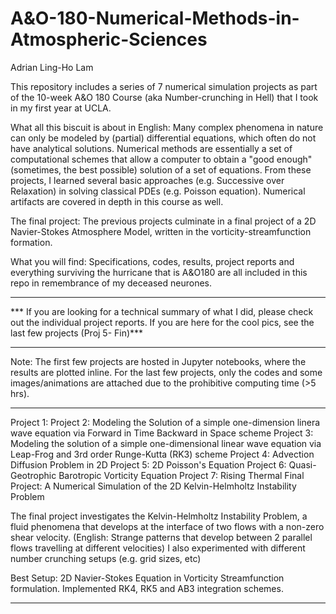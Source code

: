 # A&O-180-Numerical-Methods-in-Atmospheric-Sciences

Adrian Ling-Ho Lam 

This repository includes a series of 7 numerical simulation projects as part of the 10-week A&O 180 Course (aka Number-crunching in Hell) that I took in my first year at UCLA. 

What all this biscuit is about in English: 
Many complex phenomena in nature can only be modeled by (partial) differential equations, which often do not have analytical solutions. Numerical methods are essentially a set of computational schemes that allow a computer to obtain a "good enough" (sometimes, the best possible) solution of a set of equations. From these projects, I learned several basic approaches (e.g. Successive over Relaxation) in solving classical PDEs (e.g. Poisson equation). Numerical artifacts are covered in depth in this course as well. 

The final project: 
The previous projects culminate in a final project of a 2D Navier-Stokes Atmosphere Model, written in the vorticity-streamfunction formation. 

What you will find: 
Specifications, codes, results, project reports and everything surviving the hurricane that is A&O180 are all included in this repo in remembrance of my deceased neurones.  

****************************************************************************************************************************
*** If you are looking for a technical summary of what I did, please check out the individual project reports. If you are here for the cool pics, see the last few projects (Proj 5- Fin)***
****************************************************************************************************************************

Note: The first few projects are hosted in Jupyter notebooks, where the results are plotted inline. For the last few projects, only the codes and some images/animations are attached due to the prohibitive computing time (>5 hrs). 

------------------------------------------------------------------
Project 1:
Project 2: Modeling the Solution of a simple one-dimension linera wave equation via Forward in Time Backward in Space scheme
Project 3: Modeling the solution of a simple one-dimensional linear wave equation via Leap-Frog and 3rd order Runge-Kutta (RK3) scheme
Project 4: Advection Diffusion Problem in 2D
Project 5: 2D Poisson's Equation
Project 6: Quasi-Geotrophic Barotropic Vorticity Equation
Project 7: Rising Thermal 
Final Project: A Numerical Simulation of the 2D Kelvin-Helmholtz Instability Problem 

The final project investigates the Kelvin-Helmholtz Instability Problem, a fluid phenomena that develops at the interface of two flows with a non-zero shear velocity. (English: Strange patterns that develop between 2 parallel flows travelling at different velocities) I also experimented with different number crunching setups (e.g. grid sizes, etc) 

Best Setup: 2D Navier-Stokes Equation in Vorticity Streamfunction formulation. Implemented RK4, RK5 and AB3 integration schemes. 

------------------------------------------------------------------
